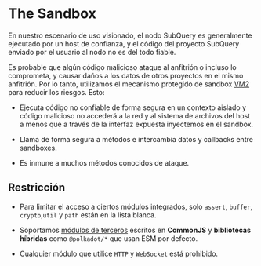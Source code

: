 # The Sandbox

En nuestro escenario de uso visionado, el nodo SubQuery es generalmente ejecutado por un host de confianza, y el código del proyecto SubQuery enviado por el usuario al nodo no es del todo fiable.

Es probable que algún código malicioso ataque al anfitrión o incluso lo comprometa, y causar daños a los datos de otros proyectos en el mismo anfitrión. Por lo tanto, utilizamos el mecanismo protegido de sandbox [VM2](https://www.npmjs.com/package/vm2) para reducir los riesgos. Esto:

- Ejecuta código no confiable de forma segura en un contexto aislado y código malicioso no accederá a la red y al sistema de archivos del host a menos que a través de la interfaz expuesta inyectemos en el sandbox.

- Llama de forma segura a métodos e intercambia datos y callbacks entre sandboxes.

- Es inmune a muchos métodos conocidos de ataque.


## Restricción

- Para limitar el acceso a ciertos módulos integrados, solo `assert`, `buffer`, `crypto`,`util` y `path` están en la lista blanca.

- Soportamos [módulos de terceros](../create/mapping/polkadot.md#third-party-libraries) escritos en **CommonJS** y **bibliotecas híbridas** como `@polkadot/*` que usan ESM por defecto.

- Cualquier módulo que utilice `HTTP` y `WebSocket` está prohibido.
